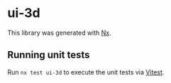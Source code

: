# ui-3d

This library was generated with [Nx](https://nx.dev).

## Running unit tests

Run `nx test ui-3d` to execute the unit tests via [Vitest](https://vitest.dev/).
